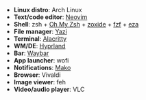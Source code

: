 - **Linux distro**: Arch Linux
- **Text/code editor**: [Neovim](https://github.com/neovim/neovim)
- **Shell**: zsh + [Oh My Zsh](https://github.com/ohmyzsh/ohmyzsh) + [zoxide](https://github.com/ajeetdsouza/zoxide) + [fzf](https://github.com/junegunn/fzf) + [eza](https://github.com/eza-community/eza)
- **File manager**: [Yazi](https://github.com/sxyazi/yazi)
- **Terminal**: [Alacritty](https://github.com/alacritty/alacritty)
- **WM/DE**: [Hyprland](https://github.com/hyprwm/Hyprland)
- **Bar**: [Waybar](https://github.com/Alexays/Waybar)
- **App launcher**: wofi
- **Notifications**: [Mako](https://github.com/emersion/mako)
- **Browser**: Vivaldi
- **Image viewer**: feh
- **Video/audio player**: VLC

